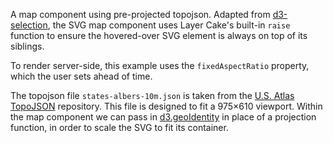 A map component using pre-projected topojson. Adapted from [d3-selection](https://github.com/d3/d3-selection), the SVG map component uses Layer Cake's built-in `raise` function to ensure the hovered-over SVG element is always on top of its siblings.

To render server-side, this example uses the `fixedAspectRatio` property, which the user sets ahead of time.

The topojson file `states-albers-10m.json` is taken from the [U.S. Atlas TopoJSON](https://github.com/topojson/us-atlas) repository. This file is designed to fit a 975×610 viewport. Within the map component we can pass in [d3.geoIdentity](https://github.com/d3/d3-geo/blob/main/README.md#geoIdentity) in place of a projection function, in order to scale the SVG to fit its container.
